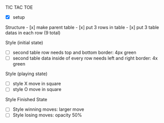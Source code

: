 TIC TAC TOE


- [x] setup

Structure
      - [x]  make parent table <table>
      - [x] put 3 rows in table
      - [x] put 3 table datas in each row (9 total)

Style (initial state)
- [ ] second table row needs top and bottom border: 4px green
- [ ] second table data inside of every row needs left and right border: 4x green

Style (playing state)
- [ ] style X move in square
- [ ] style O move in square

Style Finished State
- [ ] Style winning moves: larger move
- [ ] Style losing moves: opacity 50%
